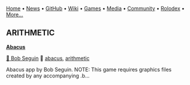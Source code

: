 [Home](https://qb64.com) • [News](news.md) • [GitHub](github.md) • [Wiki](wiki.md) • [Games](games.md) • [Media](media.md) • [Community](community.md) • [Rolodex](rolodex.md) • [More...](more.md)

## ARITHMETIC

**[Abacus](abacus/index)**

[🐝 Bob Seguin](bob-seguin) 🔗 [abacus](abacus), [arithmetic](arithmetic)

Abacus app by Bob Seguin.  NOTE: This game requires graphics files created by any accompanying .b...
